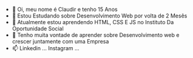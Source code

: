 - 👋 Oi, meu nome é Claudir e tenho 15 Anos
- 👀 Estou Estudando sobre Desenvolvimento Web por volta de 2 Mesês
- 🌱 Atualmente estou aprendendo HTML, CSS E JS no Instituto Da Oportunidade Social
- 💞️ Tenho muita vontade de aprender sobre Desenvolvimento web e crescer juntamente com uma Empresa
- 📫 Linkedin ... Instagram ...

<!---
TerrorK1ng/TerrorK1ng is a ✨ special ✨ repository because its `README.md` (this file) appears on your GitHub profile.
You can click the Preview link to take a look at your changes.
--->
